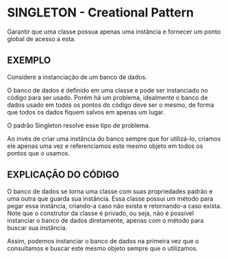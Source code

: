 # SINGLETON - Creational Pattern

Garantir que uma classe possua apenas uma instância e fornecer um ponto global de acesso a esta.

## EXEMPLO

Considere a instanciação de um banco de dados.

O banco de dados é definido em uma classe e pode ser instanciado no código para ser usado. Porém há um problema, idealmente o banco de dados usado em todos os pontos do código deve ser o mesmo, de forma que todos os dados fiquem salvos em apenas um lugar.

O padrão Singleton resolve esse tipo de problema.

Ao invés de criar uma instância do banco sempre que for utilizá-lo, criamos ele apenas uma vez e referenciamos este mesmo objeto em todos os pontos que o usamos.

## EXPLICAÇÃO DO CÓDIGO

O banco de dados se torna uma classe com suas propriedades padrão e uma outra que guarda sua instância. Essa classe possui um método para pegar essa instância, criando-a caso não exista e retornando-a caso exista. Note que o construtor da classe é privado, ou seja, não é possível instanciar o banco de dados diretamente, apenas com o método para buscar sua instância.

Assim, podemos instanciar o banco de dados na primeira vez que o consultamos e buscar este mesmo objeto sempre que o utilizamos.